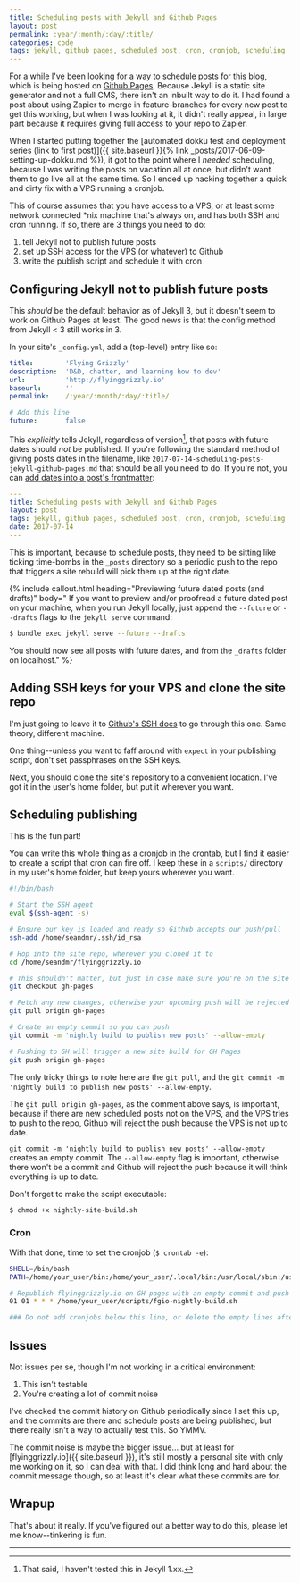 ```yaml
---
title: Scheduling posts with Jekyll and Github Pages
layout: post
permalink: :year/:month/:day/:title/
categories: code
tags: jekyll, github pages, scheduled post, cron, cronjob, scheduling
---
```


For a while I've been looking for a way to schedule posts for this blog, which is being hosted on [Github Pages](https://pages.github.com/). Because Jekyll is a static site generator and not a full CMS, there isn't an inbuilt way to do it. I had found a post about using Zapier to merge in feature-branches for every new post to get this working, but when I was looking at it, it didn't really appeal, in large part because it requires giving full access to your repo to Zapier.

When I started putting together the [automated dokku test and deployment series (link to first post)]({{ site.baseurl }}{% link _posts/2017-06-09-setting-up-dokku.md %}), it got to the point where I *needed* scheduling, because I was writing the posts on vacation all at once, but didn't want them to go live all at the same time. So I ended up hacking together a quick and dirty fix with a VPS running a cronjob.

<!-- more -->

This of course assumes that you have access to a VPS, or at least some network connected *nix machine that's always on, and has both SSH and cron running. If so, there are 3 things you need to do:

1. tell Jekyll not to publish future posts
2. set up SSH access for the VPS (or whatever) to Github
3. write the publish script and schedule it with cron

## Configuring Jekyll not to publish future posts

This *should* be the default behavior as of Jekyll 3, but it doesn't seem to work on Github Pages at least. The good news is that the config method from Jekyll < 3 still works in 3.

In your site's `_config.yml`, add a (top-level) entry like so:

```yaml
title:        'Flying Grizzly'
description:  'D&D, chatter, and learning how to dev'
url:          'http://flyinggrizzly.io'
baseurl:      ''
permalink:    /:year/:month/:day/:title/

# Add this line
future:       false
```

This *explicitly* tells Jekyll, regardless of version[^1], that posts with future dates should *not* be published. If you're following the standard method of giving posts dates in the filename, like `2017-07-14-scheduling-posts-jekyll-github-pages.md` that should be all you need to do. If you're not, you can [add dates into a post's frontmatter](https://jekyllrb.com/docs/frontmatter/#predefined-variables-for-posts):

```yaml
---
title: Scheduling posts with Jekyll and Github Pages
layout: post
tags: jekyll, github pages, scheduled post, cron, cronjob, scheduling
date: 2017-07-14
---
```

This is important, because to schedule posts, they need to be sitting like ticking time-bombs in the `_posts` directory so a periodic push to the repo that triggers a site rebuild will pick them up at the right date.


{% include callout.html
  heading="Previewing future dated posts (and drafts)"
  body="
If you want to preview and/or proofread a future dated post on your machine, when you run Jekyll locally, just append the `--future` or `--drafts` flags to the `jekyll serve` command:

```bash
$ bundle exec jekyll serve --future --drafts
```

You should now see all posts with future dates, and from the `_drafts` folder on localhost."
%}

## Adding SSH keys for your VPS and clone the site repo

I'm just going to leave it to [Github's SSH docs](https://help.github.com/articles/connecting-to-github-with-ssh/) to go through this one. Same theory, different machine.

One thing--unless you want to faff around with `expect` in your publishing script, don't set passphrases on the SSH keys.

Next, you should clone the site's repository to a convenient location. I've got it in the user's home folder, but put it wherever you want.

## Scheduling publishing

This is the fun part!

You can write this whole thing as a cronjob in the crontab, but I find it easier to create a script that cron can fire off. I keep these in a `scripts/` directory in my user's home folder, but keep yours wherever you want.

```bash
#!/bin/bash

# Start the SSH agent
eval $(ssh-agent -s)

# Ensure our key is loaded and ready so Github accepts our push/pull
ssh-add /home/seandmr/.ssh/id_rsa

# Hop into the site repo, wherever you cloned it to
cd /home/seandmr/flyinggrizzly.io

# This shouldn't matter, but just in case make sure you're on the site's publication branch--change this to whatever branch your site builds from
git checkout gh-pages

# Fetch any new changes, otherwise your upcoming push will be rejected
git pull origin gh-pages

# Create an empty commit so you can push
git commit -m 'nightly build to publish new posts' --allow-empty

# Pushing to GH will trigger a new site build for GH Pages
git push origin gh-pages
```

The only tricky things to note here are the `git pull`, and the `git commit -m 'nightly build to publish new posts' --allow-empty`.

The `git pull origin gh-pages`, as the comment above says, is important, because if there are new scheduled posts not on the VPS, and the VPS tries to push to the repo, Github will reject the push because the VPS is not up to date.

`git commit -m 'nightly build to publish new posts' --allow-empty` creates an empty commit. The `--allow-empty` flag is important, otherwise there won't be a commit and Github will reject the push because it will think everything is up to date.

Don't forget to make the script executable:

```bash
$ chmod +x nightly-site-build.sh
```

### Cron

With that done, time to set the cronjob (`$ crontab -e`):

```bash
SHELL=/bin/bash
PATH=/home/your_user/bin:/home/your_user/.local/bin:/usr/local/sbin:/usr/local/bin:/usr/sbin:/usr/bin:/sbin:/bin

# Republish flyinggrizzly.io on GH pages with an empty commit and push
01 01 * * * /home/your_user/scripts/fgio-nightly-build.sh

### Do not add cronjobs below this line, or delete the empty lines after it. ###


```

## Issues

Not issues per se, though I'm not working in a critical environment:

1. This isn't testable
2. You're creating a lot of commit noise

I've checked the commit history on Github periodically since I set this up, and the commits are there and schedule posts are being published, but there really isn't a way to actually test this. So YMMV.

The commit noise is maybe the bigger issue... but at least for [flyinggrizzly.io]({{ site.baseurl }}), it's still mostly a personal site with only me working on it, so I can deal with that. I did think long and hard about the commit message though, so at least it's clear what these commits are for.

## Wrapup

That's about it really. If you've figured out a better way to do this, please let me know--tinkering is fun.

---
[^1]: That said, I haven't tested this in Jekyll 1.xx.
